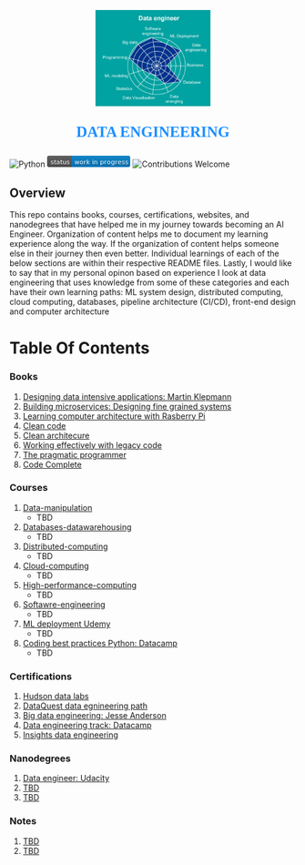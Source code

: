 <p align="center"><img width=40% src="images/data-engineer.jpg"></p>

<p align="center" style="color:DodgerBlue; font-family:cambria; font-variant: normal; font-size:20pt; font-weight:bold; font-weight: 900">DATA ENGINEERING 
</p>

![Python](https://camo.githubusercontent.com/de59e8e9b410aa0b9479b114040c06468ef33cfc/68747470733a2f2f696d672e736869656c64732e696f2f62616467652f707974686f6e2d76332e362b2d626c75652e737667) ![Status](images/status-work-in-progress.png) ![Contributions Welcome](https://camo.githubusercontent.com/72f84692f9f89555c176bb9e0eca9cf08d97fec9/68747470733a2f2f696d672e736869656c64732e696f2f62616467652f636f6e747269627574696f6e732d77656c636f6d652d6f72616e67652e737667)


## **Overview**
This repo contains books, courses, certifications, websites, and nanodegrees that have helped me in my journey towards becoming an AI Engineer. Organization of content helps me to document my learning experience along the way. If the organization of content helps someone else in their journey then even better. Individual learnings of each of the below sections are within their respective README files. Lastly, I would like to say that in my personal opinon based on experience I look at data engineering that uses knowledge from some of these categories and each have their own learning paths: ML system design, distributed computing, cloud computing, databases, pipeline architecture (CI/CD), front-end design and computer architecture

# **Table Of Contents**

### **Books**
1. [Designing data intensive applications: Martin Klepmann](https://www.amazon.com/Designing-Data-Intensive-Applications-Reliable-Maintainable-ebook/dp/B06XPJML5D)
2. [Building microservices: Designing fine grained systems](https://www.amazon.com/Building-Microservices-Designing-Fine-Grained-Systems-ebook/dp/B00T3N7XB4/ref=pd_sim_351_1/146-4347283-5150106?_encoding=UTF8&pd_rd_i=B00T3N7XB4&pd_rd_r=e8f1b4c7-6da3-4589-8fbd-40923ccb02cb&pd_rd_w=KwEGh&pd_rd_wg=Ohg1L&pf_rd_p=04d27813-a1f2-4e7b-a32b-b5ab374ce3f9&pf_rd_r=RA2NB737AZZ3J3AEG2S8&psc=1&refRID=RA2NB737AZZ3J3AEG2S8)
3. [Learning computer architecture with Rasberry Pi](https://www.amazon.com/Learning-Computer-Architecture-Raspberry-Pi-ebook/dp/B01KW9E28Y/ref=sr_1_8?dchild=1&keywords=computer+architecture&qid=1589894097&sr=8-8)
4. [Clean code](https://www.amazon.com/Clean-Code-Handbook-Software-Craftsmanship-ebook/dp/B001GSTOAM/ref=pd_sim_351_2/144-0722830-1274514?_encoding=UTF8&pd_rd_i=B001GSTOAM&pd_rd_r=87d22fc3-8598-4fff-8d33-3ae68827273a&pd_rd_w=HqIaJ&pd_rd_wg=uo04W&pf_rd_p=6f740e39-0c25-4380-8008-7a4156dab959&pf_rd_r=776TVRZ007C1X0X75F5V&psc=1&refRID=776TVRZ007C1X0X75F5V)
4. [Clean architecure](https://www.amazon.com/Clean-Architecture-Craftsmans-Software-Structure-ebook/dp/B075LRM681/ref=sr_1_2?dchild=1&keywords=computer+architecture+with+diagrams&qid=1589894631&sr=8-2)
5. [Working effectively with legacy code](https://www.amazon.com/gp/product/B005OYHF0A?notRedirectToSDP=1&ref_=dbs_mng_calw_0&storeType=ebooks)
6. [The pragmatic programmer](https://www.amazon.com/Pragmatic-Programmer-journey-mastery-Anniversary-ebook/dp/B07VRS84D1/ref=pd_sim_351_4/144-0722830-1274514?_encoding=UTF8&pd_rd_i=B07VRS84D1&pd_rd_r=e702a12c-5f28-4cde-81fe-3c1599f6cdcc&pd_rd_w=kNNtK&pd_rd_wg=ldxJI&pf_rd_p=6f740e39-0c25-4380-8008-7a4156dab959&pf_rd_r=J488XZFG5EF0YPHDKANE&psc=1&refRID=J488XZFG5EF0YPHDKANE)
7. [Code Complete](https://www.amazon.com/Code-Complete-Developer-Best-Practices-ebook/dp/B00JDMPOSY/ref=pd_sim_351_3/144-0722830-1274514?_encoding=UTF8&pd_rd_i=B00JDMPOSY&pd_rd_r=e702a12c-5f28-4cde-81fe-3c1599f6cdcc&pd_rd_w=kNNtK&pd_rd_wg=ldxJI&pf_rd_p=6f740e39-0c25-4380-8008-7a4156dab959&pf_rd_r=J488XZFG5EF0YPHDKANE&psc=1&refRID=J488XZFG5EF0YPHDKANE)


### **Courses**
1. [Data-manipulation]()
   * TBD
2. [Databases-datawarehousing]()
   * TBD
3. [Distributed-computing]()
   * TBD
4. [Cloud-computing]()
   * TBD
5. [High-performance-computing]()
   * TBD
6. [Softawre-engineering](https://github.com/manchester9/software-engineering)
   * TBD
7. [ML deployment Udemy]()
   * TBD
8. [Coding best practices Python: Datacamp]()
   * TBD


### **Certifications**
1. [Hudson data labs]()
2. [DataQuest data egnineering path]()
3. [Big data engineering: Jesse Anderson]()
4. [Data engineering track: Datacamp]()
5. [Insights data engineering]()


### **Nanodegrees**
1. [Data engineer: Udacity]()
2. [TBD]()
3. [TBD]()


### **Notes**
1. [TBD]()
2. [TBD]()